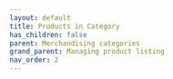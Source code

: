 ```yaml
---
layout: default
title: Products in Category
has_children: false
parent: Merchandising categories
grand_parent: Managing product listing
nav_order: 2
---
```

